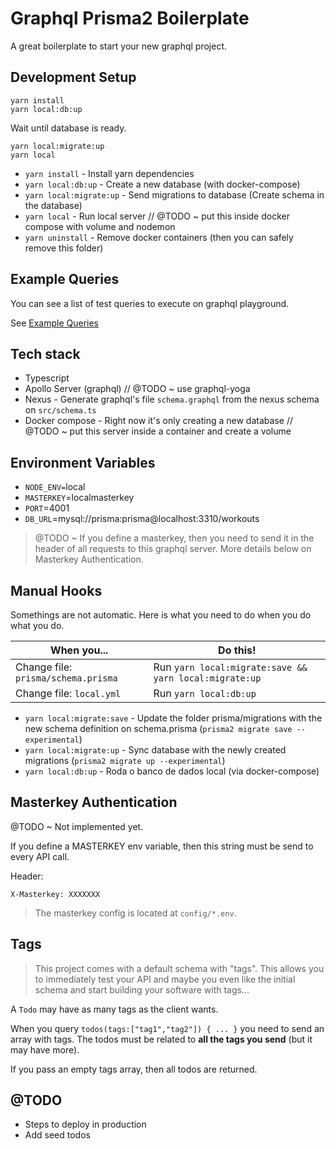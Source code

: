 # Graphql Prisma2 Boilerplate

A great boilerplate to start your new graphql project.

## Development Setup

```shell
yarn install
yarn local:db:up
```

Wait until database is ready.

```shell
yarn local:migrate:up
yarn local
```

- `yarn install` - Install yarn dependencies
- `yarn local:db:up` - Create a new database (with docker-compose)
- `yarn local:migrate:up` - Send migrations to database (Create schema in the database)
- `yarn local` - Run local server // @TODO ~ put this inside docker compose with volume and nodemon
- `yarn uninstall` - Remove docker containers (then you can safely remove this folder)

## Example Queries

You can see a list of test queries to execute on graphql playground.

See [Example Queries](./docs/ExampleQueries.md)

## Tech stack

- Typescript
- Apollo Server (graphql) // @TODO ~ use graphql-yoga
- Nexus - Generate graphql's file `schema.graphql` from the nexus schema on `src/schema.ts`
- Docker compose - Right now it's only creating a new database // @TODO ~ put this server inside a container and create a volume

## Environment Variables

- `NODE_ENV=`local
- `MASTERKEY`=localmasterkey
- `PORT`=4001
- `DB_URL`=mysql://prisma:prisma@localhost:3310/workouts

> @TODO ~ If you define a masterkey, then you need to send it in the header of all requests to this graphql server. More details below on Masterkey Authentication.

## Manual Hooks

Somethings are not automatic. Here is what you need to do when you do what you do.

| When you... | Do this!
| --- | ---
| Change file: `prisma/schema.prisma` | Run `yarn local:migrate:save && yarn local:migrate:up`
| Change file: `local.yml` | Run `yarn local:db:up`

- `yarn local:migrate:save` - Update the folder prisma/migrations with the new schema definition on schema.prisma (`prisma2 migrate save --experimental`)
- `yarn local:migrate:up` - Sync database with the newly created migrations (`prisma2 migrate up --experimental`)
- `yarn local:db:up` - Roda o banco de dados local (via docker-compose)

## Masterkey Authentication

@TODO ~ Not implemented yet.

If you define a MASTERKEY env variable, then this string must be send to every API call.

Header:

```
X-Masterkey: XXXXXXX
```

> The masterkey config is located at `config/*.env`.

## Tags

> This project comes with a default schema with "tags". This allows you to immediately test your API and maybe you even like the initial schema and start building your software with tags...

A `Todo` may have as many tags as the client wants.

When you query `todos(tags:["tag1","tag2"]) { ... }` you need to send an array with tags. The todos must be related to **all the tags you send** (but it may have more).

If you pass an empty tags array, then all todos are returned.

## @TODO

- Steps to deploy in production
- Add seed todos
